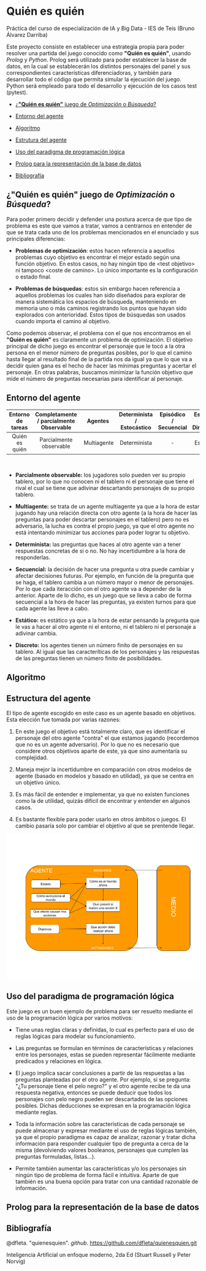 # **Quién es quién**
Práctica del curso de especialización de IA y Big Data - IES de Teis (Bruno Álvarez Darriba)

Este proyecto consiste en establecer una estrategia propia para poder resolver una partida del juego conocido como **"Quién es quién"**, usando *Prolog* y *Python*. Prolog será utilizado para poder establecer la base de datos, en la cual se establecerán los distintos personajes del panel y sus correspondientes características diferenciadoras, y también para desarrollar todo el código que permita simular la ejecución del juego. Python será empleado para todo el desarrollo y ejecución de los casos test (pytest).

 * [¿**"Quién es quién"** juego de *Optimización* o *Búsqueda*?](#¿"Quién-es-quién"-juego-de-Optimización-o-Búsqueda?)

 * [Entorno del agente](#Entorno-del-agente)

 * [Algoritmo](#Algoritmo)

 * [Estrutura del agente](#Estructura-del-agente)
 
 * [Uso del paradigma de programación lógica](#Uso-del-paradigma-de-programación-lógica)

 * [Prolog para la representación de la base de datos](#Prolog-para-la-representación-de-la-base-de-datos)

 * [Bibliografía](#Bibliografía)


## ¿**"Quién es quién"** juego de *Optimización* o *Búsqueda*?
Para poder primero decidir y defender una postura acerca de que tipo de problema es este que vamos a tratar, vamos a centrarnos en entender de que se trata cada uno de los problemas mencionados en el enunciado y sus principales diferencias: 

- **Problemas de optimización**: estos hacen referencia a aquellos problemas cuyo objetivo es encontrar el mejor estado según una función objetivo. En estos casos, no hay ningún tipo de \<test objetivo> ni tampoco \<coste de camino>.
Lo único importante es la configuración o estado final.

- **Problemas de búsquedas**: estos sin embargo hacen referencia a aquellos problemas los cuales han sido diseñados para explorar de manera sistemática los espacios de búsqueda, manteniendo en memoria uno o más caminos registrando los puntos que hayan sido explorados con anterioridad. Estos tipos de búsquedas son usados cuando importa el camino al objetivo. 


Como podemos observar, el problema con el que nos encontramos en el **"Quién es quién"** es claramente un problema de optimización. El objetivo principal de dicho juego es encontrar el personaje que le tocó a la otra persona en el menor número de preguntas posibles, por lo que el camino hasta llegar al resultado final de la partida nos da igual ya que lo que va a decidir quien gana es el hecho de hacer las mínimas preguntas y acertar el personaje. En otras palabras, buscamos minimizar la función objetivo que mide el número de preguntas necesarias para identificar al personaje. 

## Entorno del agente

Entorno de tareas | Completamente / parcialmente Observable| Agentes | Determinista / Estocástico | Episódico / Secuencial | Estático / Dinámico | Discreto / Continuo
:---: | :---: | :---: | :---: | :---: | :---: | :---: |
 Quién es quién | Parcialmente observable | Multiagente | Determinista | - | Estático | Discreto |

 <br>
 
 - **Parcialmente observable:** los jugadores solo pueden ver su propio tablero, por lo que no conocen ni el tablero ni el personaje que tiene el rival el cual se tiene que adivinar descartando personajes de su propio tablero.

 - **Multiagente:** se trata de un agente multiagente ya que a la hora de estar jugando hay una relación directa con otro agente (a la hora de hacer las preguntas para poder descartar personajes en el tablero) pero no es adversario, la lucha es contra el propio juego, ya que el otro agente no está intentando minimizar tus acciones para poder lograr tu objetivo.

- **Determinista:** las preguntas que haces al otro agente van a tener respuestas concretas de si o no. No hay incertidumbre a la hora de responderlas.

- **Secuencial:** la decisión de hacer una pregunta u otra puede cambiar y afectar decisiones futuras. Por ejemplo, en función de la pregunta que se haga, el tablero cambia a un número mayor o menor de personajes. Por lo que cada iteracción con el otro agente va a depender de la anterior. Aparte de lo dicho, es un juego que se lleva a cabo de forma secuencial a la hora de hacer las preguntas, ya existen turnos para que cada agente las lleve a cabo.

- **Estático:** es estático ya que a la hora de estar pensando la pregunta que le vas a hacer al otro agente ni el entorno, ni el tablero ni el personaje a adivinar cambia.

- **Discreto:** los agentes tienen un número finito de personajes en su tablero. Al igual que las caracteríticas de los personajes y las respuestas de las preguntas tienen un número finito de posibilidades.

## Algoritmo




## Estructura del agente
El tipo de agente escogido en este caso es un agente basado en objetivos. Esta elección fue tomada por varias razones:

1. En este juego el objetivo está totalmente claro, que es identificar el personaje del otro agente "contra" el que estamos jugando (recordemos que no es un agente adversario). Por lo que no es necesario que considere otros objetivos aparte de este, ya que sino aumentaría su complejidad.

2. Maneja mejor la incertidumbre en comparación con otros modelos de agente (basado en modelos y basado en utilidad), ya que se centra en un objetivo único.

3. Es más fácil de entender e implementar, ya que no existen funciones como la de utilidad, quizás difícil de encontrar y entender en algunos casos.

4. Es bastante flexible para poder usarlo en otros ámbitos o juegos. El cambio pasaría solo por cambiar el objetivo al que se prentende llegar.

![Modelo agente basado en objetivos](./doc/Modelo_agente.png)


## Uso del paradigma de programación lógica
Este juego es un buen ejemplo de problema para ser resuelto mediante el uso de la programación lógica por varios motivos: 

- Tiene unas reglas claras y definidas, lo cual es perfecto para el uso de reglas lógicas para modelar su funcionamiento. 

- Las preguntas se formulan en términos de características y relaciones entre los personajes, estas se pueden representar fácilmente mediante predicados y relaciones en lógica.

- El juego implica sacar conclusiones a partir de las respuestas a las preguntas planteadas por el otro agente. Por ejemplo, si se pregunta: "¿Tu personaje tiene el pelo negro?" y el otro agente recibe te da una respuesta negativa, entonces se puede deducir que todos los personajes con pelo negro pueden ser descartados de las opciones posibles. Dichas deducciones se expresan en la programación lógica mediante reglas.

- Toda la información sobre las características de cada personaje se puede almacenar y expresar mediante el uso de reglas lógicas también, ya que el propio paradigma es capaz de analizar, razonar y tratar dicha información para responder cualquier tipo de pregunta a cerca de la misma (devolviendo valores booleanos, personajes que cumplen las preguntas formuladas, listas...).

- Permite también aumentar las características y/o los personajes sin ningún tipo de problema de forma fácil e intuitiva. Aparte de que también es una buena opción para tratar con una cantidad razonable de información.


## Prolog para la representación de la base de datos


## Bibliografía
@dfleta. "quienesquien". _github_. https://github.com/dfleta/quienesquien.git

Inteligencia Artificial un enfoque moderno, 2da Ed (Stuart Russell y Peter Norvig)


